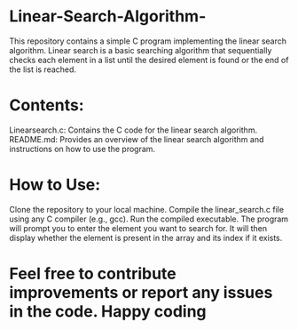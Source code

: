 # Linear-Search-Algorithm-
This repository contains a simple C program implementing the linear search algorithm. Linear search is a basic searching algorithm that sequentially checks each element in a list until the desired element is found or the end of the list is reached.

# Contents:
Linearsearch.c: Contains the C code for the linear search algorithm.
README.md: Provides an overview of the linear search algorithm and instructions on how to use the program.

# How to Use:
Clone the repository to your local machine.
Compile the linear_search.c file using any C compiler (e.g., gcc).
Run the compiled executable.
The program will prompt you to enter the element you want to search for.
It will then display whether the element is present in the array and its index if it exists.

# Feel free to contribute improvements or report any issues in the code. Happy coding
